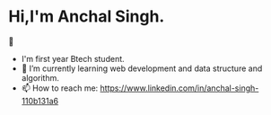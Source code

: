### <h1>Hi,I'm Anchal Singh.</h1>👋

- I'm first year Btech student.
- 🌱 I’m currently learning web development and data structure and algorithm.
- 📫 How to reach me: https://www.linkedin.com/in/anchal-singh-110b131a6
